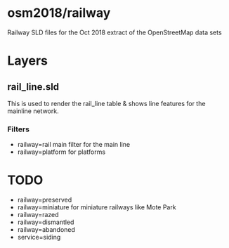 # osm2018/railway
Railway SLD files for the Oct 2018 extract of the OpenStreetMap data sets

# Layers

## rail_line.sld

This is used to render the rail_line table & shows line features for the mainline network.

### Filters

* railway=rail main filter for the main line
* railway=platform for platforms


# TODO

* railway=preserved
* railway=miniature for miniature railways like Mote Park
* railway=razed
* railway=dismantled
* railway=abandoned
* service=siding
